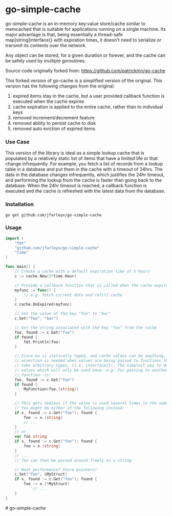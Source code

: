 # go-simple-cache

go-simple-cache is an in-memory key:value store/cache similar to memcached that is suitable for applications running on a single machine. Its major advantage is that, being essentially a thread-safe map[string]interface{} with expiration times, it doesn't need to serialize or transmit its contents over the network.

Any object can be stored, for a given duration or forever, and the cache can be safely used by multiple goroutines.

Source code originally forked from: 
https://github.com/patrickmn/go-cache

This forked version of go-cache is a simplified version of the original. This version 
has the following changes from the original:

1. expired items stay in the cache, but a user provided callback function is executed when the cache expires
2. cache expiration is applied to the entire cache, rather than to individual keys
3. removed increment/decrement feature
4. removed ability to persist cache to disk
5. removed auto eviction of expired items

### Use Case

This version of the library is ideal as a simple lookup cache that is populated by a relatively static list 
of items that have a limited life or that change infrequently. For example, you fetch a list of records from 
a lookup table in a database and put them in the cache with a timeout of 24hrs. The data in the database changes 
infrequently, which justifies the 24hr timeout, and performing the lookup from the cache is faster than going 
back to the database. When the 24hr timeout is reached, a callback function is executed and the cache is refreshed 
with the latest data from the database. 

### Installation

`go get github.com/jfarleyx/go-simple-cache`

### Usage

```go
import (
	"fmt"
	"github.com/jfarleyx/go-simple-cache"
	"time"
)

func main() {
	// Create a cache with a default expiration time of 5 hours
	c := cache.New(5*time.Hour)

	// Provide a callback function that is called when the cache expires
	myfunc := func() {
		// e.g. fetch current data and refill cache
	}
	c.cache.OnExpired(myfunc)

	// Set the value of the key "foo" to "bar"
	c.Set("foo", "bar")

	// Get the string associated with the key "foo" from the cache
	foo, found := c.Get("foo")
	if found {
		fmt.Println(foo)
	}

	// Since Go is statically typed, and cache values can be anything, type
	// assertion is needed when values are being passed to functions that don't
	// take arbitrary types, (i.e. interface{}). The simplest way to do this for
	// values which will only be used once--e.g. for passing to another
	// function--is:
	foo, found := c.Get("foo")
	if found {
		MyFunction(foo.(string))
	}

	// This gets tedious if the value is used several times in the same function.
	// You might do either of the following instead:
	if x, found := c.Get("foo"); found {
		foo := x.(string)
		// ...
	}
	// or
	var foo string
	if x, found := c.Get("foo"); found {
		foo = x.(string)
	}
	// ...
	// foo can then be passed around freely as a string

	// Want performance? Store pointers!
	c.Set("foo", &MyStruct)
	if x, found := c.Get("foo"); found {
		foo := x.(*MyStruct)
			// ...
	}
}
```
#   g o - s i m p l e - c a c h e  
 